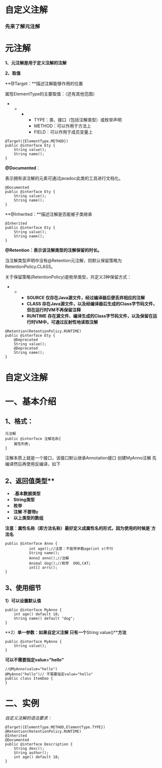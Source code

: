 # **自定义注解**

### **先来了解元注解**

# **元注解**

**1、元注解是用于定义注解的注解**

**2、取值**

**@Target：**描述注解能够作用的位置

属性ElementType的主要取值：（还有其他范围）

- - - - TYPE：类、接口（包括注解类型）或枚举声明
      - METHOD：可以作用于方法上
      - FIELD：可以作用于成员变量上

```
@Target({ElementType.METHOD}) 
public @interface Ety {    
    String value();      
    String name(); 
}
```

**@Documented**：

表示拥有该注解的元素可通过javadoc此类的工具进行文档化。

```
@Documented 
public @interface Ety { 
    String value();   
    String name();
}
```

**@Inherited：**描述注解是否能被子类继承

```
@Inherited 
public @interface Ety { 
    String value(); 
    String name();
}
```

**@Retention：表示该注解类型的注解保留的时长。**

当注解类型声明中没有@Retention元注解，则默认保留策略为RetentionPolicy.CLASS。

关于保留策略(RetentionPolicy)是枚举类型，共定义3种保留方式：

- - - **SOURCE	 仅存在Java源文件，经过编译器后便丢弃相应的注解**
    - **CLASS	 存在Java源文件，以及经编译器后生成的Class字节码文件，但在运行时VM不再保留注释**
    - **RUNTIME	 存在源文件、编译生成的Class字节码文件，以及保留在运行时VM中，可通过反射性地读取注解**

```
@Retention(RetentionPolicy.RUNTIME)
public @interface Ety {    
    @Deprecated   
    String value();  
    @Deprecated    
    String name();
}
```





# **自定义注解**

# **一、基本介绍**

## **1、格式：**

```
元注解 
public @interface 注解名称{ 
    属性列表;   
}
```

注解本质上就是一个接口，该接口默认继承Annotation接口 创建MyAnno注解 先编译然后再使用反编译，如下



## 2、返回值类型**

- ​	**.基本数据类型**
- ​	 **String类型**
- ​	 **枚举**
- ​	**注解      不要带`@`**
- ​	 **以上类型的数组**

​	   **注意：属性名称（即方法名称）最好定义成属性名的形式，因为使用的时候是`方法名**

```
public @interface Anno {
	       int age();//注意：不能带参数age(int x)不行
	       String name();
	       Anno2 anno();//注解
	       Animal dog();//枚举  DOG,CAT;
	       int[] arrs();
}	
```



## **3、使用细节**

**1）可以设置默认值**

```
public @interface MyAnno {   
    int age() default 18; 
    String name() default "dog"; 
}
```

**2）****单一参数：如果自定义注解 只有一个****String value()****方法**

```
public @interface MyAnno {  
    String value();
}
```

**可以不需要指定value="hello"**

```
//@MyAnno(value="hello")
@MyAnno("hello")// 不需要指定value="hello" 
public class ItemDao {  
}
```



# **二、实例**

*自定义注解的语法要求：*

```
@Target({ElementType.METHOD,ElementType.TYPE})
@Retention(RetentionPolicy.RUNTIME)
@Inherited
@Documented
public @interface Description {
    String desc();
    String author();
    int age() default 18;
}
```

